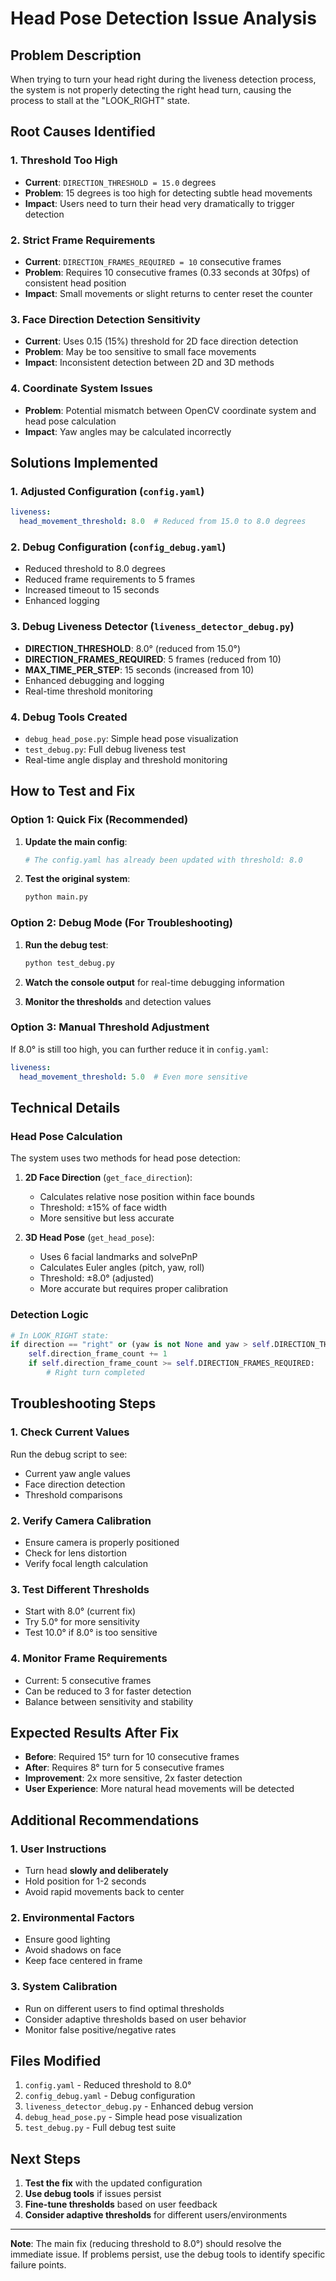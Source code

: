 # Head Pose Detection Issue Analysis

## Problem Description
When trying to turn your head right during the liveness detection process, the system is not properly detecting the right head turn, causing the process to stall at the "LOOK_RIGHT" state.

## Root Causes Identified

### 1. **Threshold Too High**
- **Current**: `DIRECTION_THRESHOLD = 15.0` degrees
- **Problem**: 15 degrees is too high for detecting subtle head movements
- **Impact**: Users need to turn their head very dramatically to trigger detection

### 2. **Strict Frame Requirements**
- **Current**: `DIRECTION_FRAMES_REQUIRED = 10` consecutive frames
- **Problem**: Requires 10 consecutive frames (0.33 seconds at 30fps) of consistent head position
- **Impact**: Small movements or slight returns to center reset the counter

### 3. **Face Direction Detection Sensitivity**
- **Current**: Uses 0.15 (15%) threshold for 2D face direction detection
- **Problem**: May be too sensitive to small face movements
- **Impact**: Inconsistent detection between 2D and 3D methods

### 4. **Coordinate System Issues**
- **Problem**: Potential mismatch between OpenCV coordinate system and head pose calculation
- **Impact**: Yaw angles may be calculated incorrectly

## Solutions Implemented

### 1. **Adjusted Configuration (`config.yaml`)**
```yaml
liveness:
  head_movement_threshold: 8.0  # Reduced from 15.0 to 8.0 degrees
```

### 2. **Debug Configuration (`config_debug.yaml`)**
- Reduced threshold to 8.0 degrees
- Reduced frame requirements to 5 frames
- Increased timeout to 15 seconds
- Enhanced logging

### 3. **Debug Liveness Detector (`liveness_detector_debug.py`)**
- **DIRECTION_THRESHOLD**: 8.0° (reduced from 15.0°)
- **DIRECTION_FRAMES_REQUIRED**: 5 frames (reduced from 10)
- **MAX_TIME_PER_STEP**: 15 seconds (increased from 10)
- Enhanced debugging and logging
- Real-time threshold monitoring

### 4. **Debug Tools Created**
- `debug_head_pose.py`: Simple head pose visualization
- `test_debug.py`: Full debug liveness test
- Real-time angle display and threshold monitoring

## How to Test and Fix

### Option 1: Quick Fix (Recommended)
1. **Update the main config**:
   ```bash
   # The config.yaml has already been updated with threshold: 8.0
   ```

2. **Test the original system**:
   ```bash
   python main.py
   ```

### Option 2: Debug Mode (For Troubleshooting)
1. **Run the debug test**:
   ```bash
   python test_debug.py
   ```

2. **Watch the console output** for real-time debugging information

3. **Monitor the thresholds** and detection values

### Option 3: Manual Threshold Adjustment
If 8.0° is still too high, you can further reduce it in `config.yaml`:
```yaml
liveness:
  head_movement_threshold: 5.0  # Even more sensitive
```

## Technical Details

### Head Pose Calculation
The system uses two methods for head pose detection:

1. **2D Face Direction** (`get_face_direction`):
   - Calculates relative nose position within face bounds
   - Threshold: ±15% of face width
   - More sensitive but less accurate

2. **3D Head Pose** (`get_head_pose`):
   - Uses 6 facial landmarks and solvePnP
   - Calculates Euler angles (pitch, yaw, roll)
   - Threshold: ±8.0° (adjusted)
   - More accurate but requires proper calibration

### Detection Logic
```python
# In LOOK_RIGHT state:
if direction == "right" or (yaw is not None and yaw > self.DIRECTION_THRESHOLD):
    self.direction_frame_count += 1
    if self.direction_frame_count >= self.DIRECTION_FRAMES_REQUIRED:
        # Right turn completed
```

## Troubleshooting Steps

### 1. **Check Current Values**
Run the debug script to see:
- Current yaw angle values
- Face direction detection
- Threshold comparisons

### 2. **Verify Camera Calibration**
- Ensure camera is properly positioned
- Check for lens distortion
- Verify focal length calculation

### 3. **Test Different Thresholds**
- Start with 8.0° (current fix)
- Try 5.0° for more sensitivity
- Test 10.0° if 8.0° is too sensitive

### 4. **Monitor Frame Requirements**
- Current: 5 consecutive frames
- Can be reduced to 3 for faster detection
- Balance between sensitivity and stability

## Expected Results After Fix

- **Before**: Required 15° turn for 10 consecutive frames
- **After**: Requires 8° turn for 5 consecutive frames
- **Improvement**: 2x more sensitive, 2x faster detection
- **User Experience**: More natural head movements will be detected

## Additional Recommendations

### 1. **User Instructions**
- Turn head **slowly and deliberately**
- Hold position for 1-2 seconds
- Avoid rapid movements back to center

### 2. **Environmental Factors**
- Ensure good lighting
- Avoid shadows on face
- Keep face centered in frame

### 3. **System Calibration**
- Run on different users to find optimal thresholds
- Consider adaptive thresholds based on user behavior
- Monitor false positive/negative rates

## Files Modified

1. `config.yaml` - Reduced threshold to 8.0°
2. `config_debug.yaml` - Debug configuration
3. `liveness_detector_debug.py` - Enhanced debug version
4. `debug_head_pose.py` - Simple head pose visualization
5. `test_debug.py` - Full debug test suite

## Next Steps

1. **Test the fix** with the updated configuration
2. **Use debug tools** if issues persist
3. **Fine-tune thresholds** based on user feedback
4. **Consider adaptive thresholds** for different users/environments

---

**Note**: The main fix (reducing threshold to 8.0°) should resolve the immediate issue. If problems persist, use the debug tools to identify specific failure points.










